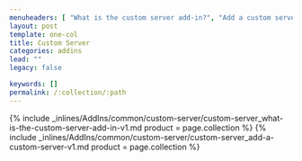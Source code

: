 ```yaml
---
menuheaders: [ "What is the custom server add-in?", "Add a custom server" ]
layout: post
template: one-col
title: Custom Server
categories: addins
lead: ""
legacy: false

keywords: []
permalink: /:collection/:path
---
```





<a href="#what-is-the-custom-server-add-in"></a>{% include _inlines/AddIns/common/custom-server/custom-server_what-is-the-custom-server-add-in-v1.md  product = page.collection %}
<a href="#add-a-custom-server"></a>{% include _inlines/AddIns/common/custom-server/custom-server_add-a-custom-server-v1.md  product = page.collection %}